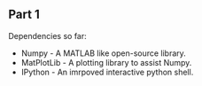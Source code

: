Part 1
------

Dependencies so far:
*	 Numpy		- A MATLAB like open-source library.
*	 MatPlotLib	- A plotting library to assist Numpy.
*	 IPython	- An imrpoved interactive python shell.
